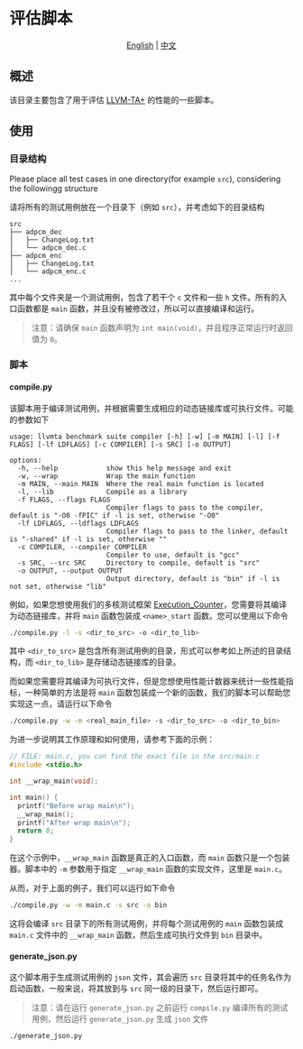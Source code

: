 # 评估脚本

<p align="center">
    <a href="README.md">English</a> | <a href="README_zh.md">中文</a>
</p>


## 概述

该目录主要包含了用于评估 [LLVM-TA+](https://github.com/RTS-SYSU/LLVM-TA) 的性能的一些脚本。

## 使用

### 目录结构

Please place all test cases in one directory(for example `src`), considering the followingg structure

请将所有的测试用例放在一个目录下（例如 `src`），并考虑如下的目录结构

```text
src
├── adpcm_dec
│   ├── ChangeLog.txt
│   └── adpcm_dec.c
├── adpcm_enc
│   ├── ChangeLog.txt
│   └── adpcm_enc.c
...
```

其中每个文件夹是一个测试用例，包含了若干个 `c` 文件和一些 `h` 文件。所有的入口函数都是 `main` 函数，并且没有被修改过，所以可以直接编译和运行。

> 注意：请确保 `main` 函数声明为 `int main(void)`，并且程序正常运行时返回值为 `0`。

### 脚本

#### compile.py

该脚本用于编译测试用例，并根据需要生成相应的动态链接库或可执行文件。可能的参数如下

```text
usage: llvmta benchmark suite compiler [-h] [-w] [-m MAIN] [-l] [-f FLAGS] [-lf LDFLAGS] [-c COMPILER] [-s SRC] [-o OUTPUT]

options:
  -h, --help            show this help message and exit
  -w, --wrap            Wrap the main function
  -m MAIN, --main MAIN  Where the real main function is located
  -l, --lib             Compile as a library
  -f FLAGS, --flags FLAGS
                        Compiler flags to pass to the compiler, default is "-O0 -fPIC" if -l is set, otherwise "-O0"
  -lf LDFLAGS, --ldflags LDFLAGS
                        Compiler flags to pass to the linker, default is "-shared" if -l is set, otherwise ""
  -c COMPILER, --compiler COMPILER
                        Compiler to use, default is "gcc"
  -s SRC, --src SRC     Directory to compile, default is "src"
  -o OUTPUT, --output OUTPUT
                        Output directory, default is "bin" if -l is not set, otherwise "lib"
```

例如，如果您想使用我们的多核测试框架 [Execution_Counter](https://github.com/RTS-SYSU/Execution_Counter)，您需要将其编译为动态链接库，并将 `main` 函数包装成 `<name>_start` 函数。您可以使用以下命令

```bash
./compile.py -l -s <dir_to_src> -o <dir_to_lib>
```

其中 `<dir_to_src>` 是包含所有测试用例的目录，形式可以参考如上所述的目录结构，而 `<dir_to_lib>` 是存储动态链接库的目录。

而如果您需要将其编译为可执行文件，但是您想使用性能计数器来统计一些性能指标，一种简单的方法是将 `main` 函数包装成一个新的函数，我们的脚本可以帮助您实现这一点，请运行以下命令

```bash
./compile.py -w -m <real_main_file> -s <dir_to_src> -o <dir_to_bin>
```

为进一步说明其工作原理和如何使用，请参考下面的示例：

```c
// FILE: main.c, you can find the exact file in the src/main.c 
#include <stdio.h>

int __wrap_main(void);

int main() {
  printf("Before wrap main\n");
  __wrap_main();
  printf("After wrap main\n");
  return 0;
}
```

在这个示例中，`__wrap_main` 函数是真正的入口函数，而 `main` 函数只是一个包装器。脚本中的 `-m` 参数用于指定 `__wrap_main` 函数的实现文件，这里是 `main.c`。

从而，对于上面的例子，我们可以运行如下命令

```bash
./compile.py -w -m main.c -s src -o bin
```

这将会编译 `src` 目录下的所有测试用例，并将每个测试用例的 `main` 函数包装成 `main.c` 文件中的 `__wrap_main` 函数，然后生成可执行文件到 `bin` 目录中。

#### generate_json.py

这个脚本用于生成测试用例的 `json` 文件，其会遍历 `src` 目录将其中的任务名作为启动函数，一般来说，将其放到与 `src` 同一级的目录下，然后运行即可。

> 注意：请在运行 `generate_json.py` 之前运行 `compile.py` 编译所有的测试用例，然后运行 `generate_json.py` 生成 `json` 文件

```bash
./generate_json.py
```

